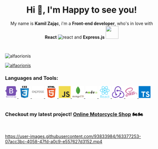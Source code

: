<h1 align="center">Hi 👋, I'm Happy to see you!</h1>
<p align="center">My name is <strong>Kamil Zając</strong>, i'm a <strong>Front-end developer</strong>, who's in love with <strong>React</strong>
<img src="https://upload.wikimedia.org/wikipedia/commons/thumb/a/a7/React-icon.svg/2300px-React-icon.svg.png" alt="react" width="47" height="42"/> and <strong>Express.js</strong> <img src="https://encrypted-tbn0.gstatic.com/images?q=tbn:ANd9GcSj2Cl7TKrJZnqIcySObGhSToz0G8jAHbfryA&usqp=CAU" height="42" width="42" /></p>
<br />

<p align="left"> <img src="https://komarev.com/ghpvc/?username=alfaorionis&label=Profile%20views&color=0e75b6&style=flat" alt="alfaorionis" /> </p>


<p align="left"> <a href="https://github.com/ryo-ma/github-profile-trophy"><img src="https://github-profile-trophy.vercel.app/?username=alfaorionis" alt="alfaorionis" /></a> </p>

<p align="left">
</p>
<h3 align="left">Languages and Tools:</h3>
<p align="left"> <a href="https://getbootstrap.com" target="_blank" rel="noreferrer"> <img src="https://raw.githubusercontent.com/devicons/devicon/master/icons/bootstrap/bootstrap-plain-wordmark.svg" alt="bootstrap" width="40" height="40"/> </a> <a href="https://www.w3schools.com/css/" target="_blank" rel="noreferrer"> <img src="https://raw.githubusercontent.com/devicons/devicon/master/icons/css3/css3-original-wordmark.svg" alt="css3" width="40" height="40"/> </a> <a href="https://expressjs.com" target="_blank" rel="noreferrer"> <img src="https://raw.githubusercontent.com/devicons/devicon/master/icons/express/express-original-wordmark.svg" alt="express" width="40" height="40"/> </a> <a href="https://www.w3.org/html/" target="_blank" rel="noreferrer"> <img src="https://raw.githubusercontent.com/devicons/devicon/master/icons/html5/html5-original-wordmark.svg" alt="html5" width="40" height="40"/> </a> <a href="https://developer.mozilla.org/en-US/docs/Web/JavaScript" target="_blank" rel="noreferrer"> <img src="https://raw.githubusercontent.com/devicons/devicon/master/icons/javascript/javascript-original.svg" alt="javascript" width="40" height="40"/> </a> <a href="https://www.mongodb.com/" target="_blank" rel="noreferrer"> <img src="https://raw.githubusercontent.com/devicons/devicon/master/icons/mongodb/mongodb-original-wordmark.svg" alt="mongodb" width="40" height="40"/> </a> <a href="https://nodejs.org" target="_blank" rel="noreferrer"> <img src="https://raw.githubusercontent.com/devicons/devicon/master/icons/nodejs/nodejs-original-wordmark.svg" alt="nodejs" width="40" height="40"/> </a> <a href="https://reactjs.org/" target="_blank" rel="noreferrer"> <img src="https://raw.githubusercontent.com/devicons/devicon/master/icons/react/react-original-wordmark.svg" alt="react" width="40" height="40"/> </a> <a href="https://redux.js.org" target="_blank" rel="noreferrer"> <img src="https://raw.githubusercontent.com/devicons/devicon/master/icons/redux/redux-original.svg" alt="redux" width="40" height="40"/> </a> <a href="https://sass-lang.com" target="_blank" rel="noreferrer"> <img src="https://raw.githubusercontent.com/devicons/devicon/master/icons/sass/sass-original.svg" alt="sass" width="40" height="40"/> </a> <a href="https://www.typescriptlang.org/" target="_blank" rel="noreferrer"> <img src="https://raw.githubusercontent.com/devicons/devicon/master/icons/typescript/typescript-original.svg" alt="typescript" width="40" height="40"/> </a> </p>



#

<h3>Checkout my latest project! <a href="https://motorcycleshop.herokuapp.com/">Online Motorcycle Shop</a> 🏍️🏍️ </h3>
<br />

https://user-images.githubusercontent.com/93833984/163377253-07acc3bc-4058-47fd-a0c9-e557627d3152.mp4
